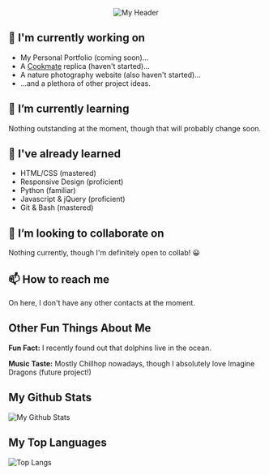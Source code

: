 <p align="center">
  <img src="https://user-images.githubusercontent.com/76709163/138160852-56b46fc3-0559-4be4-b408-f755b6b4ed6b.png" alt="My Header">
</p>

## 🔭 I'm currently working on
- My Personal Portfolio (coming soon)...
- A [Cookmate](https://www.cookmate.online/en/home/) replica (haven't started)...
- A nature photography website (also haven't started)...
- ...and a plethora of other project ideas.

## 🌱 I’m currently learning
Nothing outstanding at the moment, though that will probably change soon.

## 🌳 I've already learned
- HTML/CSS (mastered)
- Responsive Design (proficient)
- Python (familiar)
- Javascript & jQuery (proficient)
- Git & Bash (mastered)

## 👯 I’m looking to collaborate on
Nothing currently, though I'm definitely open to collab! 😀

## 📫 How to reach me
On here, I don't have any other contacts at the moment.

## Other Fun Things About Me

<p><b>Fun Fact:</b> I recently found out that dolphins live in the ocean.</p>

<p><b>Music Taste:</b> Mostly Chillhop nowadays, though I absolutely love Imagine Dragons (future project!)</p>

## My Github Stats

![My Github Stats](https://github-readme-stats.vercel.app/api?username=firebreather65&theme=calm)

## My Top Languages

![Top Langs](https://github-readme-stats.vercel.app/api/top-langs/?username=firebreather65&theme=calm)

